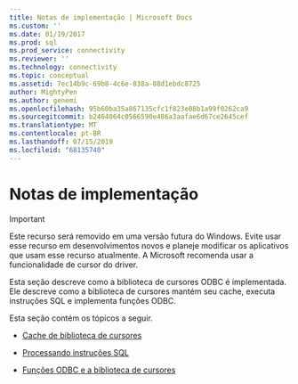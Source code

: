 ```yaml
---
title: Notas de implementação | Microsoft Docs
ms.custom: ''
ms.date: 01/19/2017
ms.prod: sql
ms.prod_service: connectivity
ms.reviewer: ''
ms.technology: connectivity
ms.topic: conceptual
ms.assetid: 7ec14b9c-69b8-4c6e-838a-88d1ebdc8725
author: MightyPen
ms.author: genemi
ms.openlocfilehash: 95b60ba35a867135cfc1f823e08b1a99f0262ca9
ms.sourcegitcommit: b2464064c0566590e486a3aafae6d67ce2645cef
ms.translationtype: MT
ms.contentlocale: pt-BR
ms.lasthandoff: 07/15/2019
ms.locfileid: "68135740"
---
```

# <a name="implementation-notes"></a>Notas de implementação
> [!IMPORTANT]  
>  Este recurso será removido em uma versão futura do Windows. Evite usar esse recurso em desenvolvimentos novos e planeje modificar os aplicativos que usam esse recurso atualmente. A Microsoft recomenda usar a funcionalidade de cursor do driver.  
  
 Esta seção descreve como a biblioteca de cursores ODBC é implementada. Ele descreve como a biblioteca de cursores mantém seu cache, executa instruções SQL e implementa funções ODBC.  
  
 Esta seção contém os tópicos a seguir.  
  
-   [Cache de biblioteca de cursores](../../../odbc/reference/appendixes/cursor-library-cache.md)  
  
-   [Processando instruções SQL](../../../odbc/reference/appendixes/processing-sql-statements.md)  
  
-   [Funções ODBC e a biblioteca de cursores](../../../odbc/reference/appendixes/odbc-functions-and-the-cursor-library.md)
